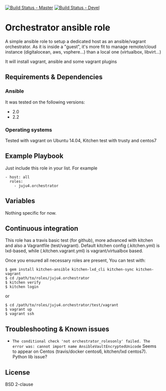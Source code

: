 [![Build Status - Master](https://travis-ci.org/juju4/ansible-orchestrator.svg?branch=master)](https://travis-ci.org/juju4/ansible-orchestrator)
[![Build Status - Devel](https://travis-ci.org/juju4/ansible-orchestrator.svg?branch=devel)](https://travis-ci.org/juju4/ansible-orchestrator/branches)
# Orchestrator ansible role

A simple ansible role to setup a dedicated host as an ansible/vagrant orchestrator.
As it is inside a "guest", it's more fit to manage remote/cloud instance (digitalocean, aws, vsphere...) than a local one (virtualbox, libvirt...)

It will install vagrant, ansible and some vagrant plugins

## Requirements & Dependencies

### Ansible
It was tested on the following versions:
 * 2.0
 * 2.2

### Operating systems

Tested with vagrant on Ubuntu 14.04, Kitchen test with trusty and centos7

## Example Playbook

Just include this role in your list.
For example

```
- host: all
  roles:
    - juju4.orchestrator
```

## Variables

Nothing specific for now.

## Continuous integration

This role has a travis basic test (for github), more advanced with kitchen and also a Vagrantfile (test/vagrant).
Default kitchen config (.kitchen.yml) is lxd-based, while (.kitchen.vagrant.yml) is vagrant/virtualbox based.

Once you ensured all necessary roles are present, You can test with:
```
$ gem install kitchen-ansible kitchen-lxd_cli kitchen-sync kitchen-vagrant
$ cd /path/to/roles/juju4.orchestrator
$ kitchen verify
$ kitchen login
```
or
```
$ cd /path/to/roles/juju4.orchestrator/test/vagrant
$ vagrant up
$ vagrant ssh
```

## Troubleshooting & Known issues

* ```The conditional check 'not orchestrator_rolesonly' failed. The error was: cannot import name AnsibleVaultEncryptedUnicode```
Seems to appear on Centos (travis/docker centos6, kitchen/lxd centos7).
Python lib issue?

## License

BSD 2-clause

